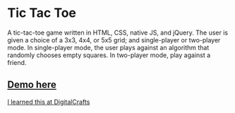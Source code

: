 # Tic Tac Toe

A tic-tac-toe game written in HTML, CSS, native JS, and jQuery. The user is given a choice of a 3x3, 4x4, or 5x5 grid; and single-player or two-player mode. In single-player mode, the user plays against an algorithm that randomly chooses empty squares. In two-player mode, play against a friend.

## [Demo here](http://www.kdavidmoore.com/panama-papers)

[I learned this at DigitalCrafts](https://www.digitalcrafts.com)
